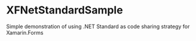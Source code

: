 # XFNetStandardSample
Simple demonstration of using .NET Standard as code sharing strategy for Xamarin.Forms
